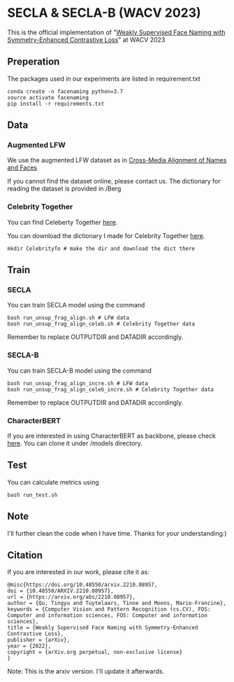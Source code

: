 # SECLA & SECLA-B (WACV 2023)

This is the official implementation of "[Weakly Supervised Face Naming with Symmetry-Enhanced Contrastive Loss](https://arxiv.org/abs/2210.08957)" at WACV 2023

## Preperation

The packages used in our experiments are listed in requirement.txt

    conda create -n facenaming python=3.7
    source activate facenaming
    pip install -r requirements.txt

## Data

### Augmented LFW

We use the augmented LFW dataset as in [Cross-Media Alignment of Names and Faces](https://ieeexplore.ieee.org/document/5332299)

If you cannot find the dataset online, please contact us. The dictionary for reading the dataset is provided in /Berg

### Celebrity Together

You can find Celeberty Together [here](https://www.robots.ox.ac.uk/~vgg/data/celebrity_together/).

You can download the dictionary I made for Celebrity Together [here](https://drive.google.com/drive/folders/1GSZrpFgS9Yv1274kXpGOIA1B4Z3fhnAL?usp=sharing). 

    mkdir CelebrityTo # make the dir and download the dict there

## Train

### SECLA

You can train SECLA model using the command

    bash run_unsup_frag_align.sh # LFW data
    bash run_unsup_frag_align_celeb.sh # Celebrity Together data

Remember to replace OUTPUTDIR and DATADIR accordingly.


### SECLA-B

You can train SECLA-B model using the command

    bash run_unsup_frag_align_incre.sh # LFW data
    bash run_unsup_frag_align_celeb_incre.sh # Celebrity Together data

Remember to replace OUTPUTDIR and DATADIR accordingly.

### CharacterBERT

If you are interested in using CharacterBERT as backbone, please check [here](https://github.com/helboukkouri/character-bert). You can clone it under /models directory.

## Test

You can calculate metrics using

    bash run_test.sh

## Note

I'll further clean the code when I have time. Thanks for your understanding:)

## Citation

If you are interested in our work, please cite it as:

    @misc{https://doi.org/10.48550/arxiv.2210.08957,
    doi = {10.48550/ARXIV.2210.08957},
    url = {https://arxiv.org/abs/2210.08957},
    author = {Qu, Tingyu and Tuytelaars, Tinne and Moens, Marie-Francine},
    keywords = {Computer Vision and Pattern Recognition (cs.CV), FOS: Computer and information sciences, FOS: Computer and information sciences},
    title = {Weakly Supervised Face Naming with Symmetry-Enhanced Contrastive Loss},
    publisher = {arXiv},
    year = {2022},
    copyright = {arXiv.org perpetual, non-exclusive license}
    }

Note: This is the arxiv version. I'll update it afterwards.
